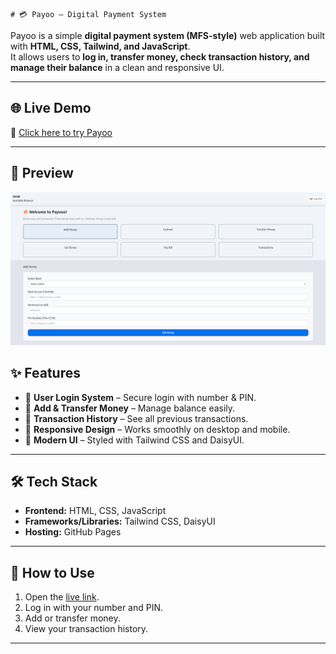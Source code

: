     # 💳 Payoo – Digital Payment System

Payoo is a simple **digital payment system (MFS-style)** web application built with **HTML, CSS, Tailwind, and JavaScript**.  
It allows users to **log in, transfer money, check transaction history, and manage their balance** in a clean and responsive UI.

---

## 🌐 Live Demo

🔗 [Click here to try Payoo](https://farhanahmedanik59.github.io/Payoo-project/)

---

## 📸 Preview

![Dashboard](./preview/image.png)

## ✨ Features

- 🔑 **User Login System** – Secure login with number & PIN.
- 💸 **Add & Transfer Money** – Manage balance easily.
- 📜 **Transaction History** – See all previous transactions.
- 📱 **Responsive Design** – Works smoothly on desktop and mobile.
- 🎨 **Modern UI** – Styled with Tailwind CSS and DaisyUI.

---

## 🛠️ Tech Stack

- **Frontend:** HTML, CSS, JavaScript
- **Frameworks/Libraries:** Tailwind CSS, DaisyUI
- **Hosting:** GitHub Pages

---

## 🚀 How to Use

1. Open the [live link](https://farhanahmedanik59.github.io/Payoo-project/).
2. Log in with your number and PIN.
3. Add or transfer money.
4. View your transaction history.

---
